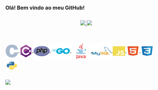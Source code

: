 ### Olá! Bem vindo ao meu GitHub!
##
<div align="center">
  <a href="https://github.com/PHMC23">
  <img height="190em" src="https://github-readme-stats.vercel.app/api?username=PHMC23&show_icons=true&theme=dark"/>
  <img height="190em" src="https://github-readme-stats.vercel.app/api/top-langs/?username=PHMC23&layout=compact&langs_count=12&theme=dark"/>
</div>

  ##
  
<div style="display: inline_block"><br>
  <img align="center" alt="c" height="40" width="40" src="https://github.com/devicons/devicon/blob/master/icons/c/c-original.svg">
  <img align="center" alt="csharp" height="40" width="40" src="https://github.com/devicons/devicon/blob/master/icons/csharp/csharp-original.svg">
  <img align="center" alt="PHP" height="60" width="50" src="https://github.com/devicons/devicon/blob/master/icons/php/php-original.svg">
  <img align="center" alt="Go" height="50" width="60" src="https://github.com/devicons/devicon/blob/master/icons/go/go-original-wordmark.svg">
  <img align="center" alt="Java" height="50" width="60" src="https://github.com/devicons/devicon/blob/master/icons/java/java-original-wordmark.svg">
  <img align="center" alt="MySQL" height="50" width="60" src="https://github.com/devicons/devicon/blob/master/icons/mysql/mysql-original-wordmark.svg">
  <img align="center" alt="Js" height="30" width="40" src="https://raw.githubusercontent.com/devicons/devicon/master/icons/javascript/javascript-plain.svg">
  <img align="center" alt="HTML" height="30" width="40" src="https://raw.githubusercontent.com/devicons/devicon/master/icons/html5/html5-original.svg">
  <img align="center" alt="CSS" height="30" width="40" src="https://raw.githubusercontent.com/devicons/devicon/master/icons/css3/css3-original.svg">
  <img align="center" alt="Python" height="30" width="40" src="https://raw.githubusercontent.com/devicons/devicon/master/icons/python/python-original.svg">
</div>

  ##
  
<div>
<a href="https://discord.com/" target="_blank"><img src="https://img.shields.io/badge/Discord-7289DA?style=for-the-badge&logo=discord&logoColor=white" target="_blank"></a> 
</div>

